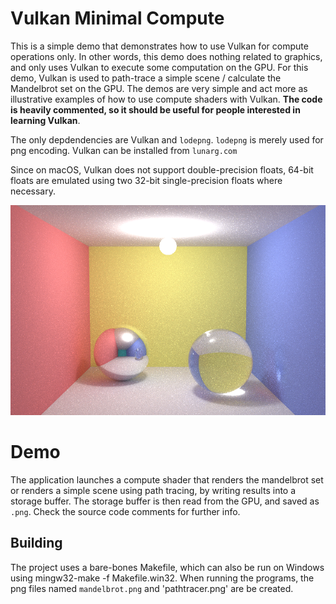 # Vulkan Minimal Compute

This is a simple demo that demonstrates how to use Vulkan for compute operations only.
In other words, this demo does nothing related to graphics, 
and only uses Vulkan to execute some computation on the GPU.
For this demo, Vulkan is used to path-trace a simple scene / calculate the Mandelbrot set on the GPU. The demos are very simple and act more as illustrative examples of how to use compute shaders with Vulkan. **The code is heavily commented, so it should be useful for people interested in learning Vulkan**.

The only depdendencies are Vulkan and `lodepng`. `lodepng` is merely used for png encoding. Vulkan can be installed
from `lunarg.com`

Since on macOS, Vulkan does not support double-precision floats, 64-bit floats are emulated using two 32-bit single-precision floats where necessary.

![](imageForReadme.png)

# Demo

The application launches a compute shader that renders the mandelbrot set or renders a simple scene using path tracing, by writing results into a storage buffer.
The storage buffer is then read from the GPU, and saved as `.png`. Check the source code comments
for further info.

## Building

The project uses a bare-bones Makefile, which can also be run on Windows using mingw32-make -f Makefile.win32. When running the programs,
the png files named `mandelbrot.png` and 'pathtracer.png' are be created. 